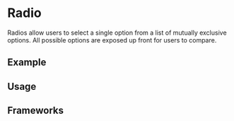 <script setup>
  import Vue from './vue.md';
  import React from './react.md';
</script>

# Radio

Radios allow users to select a single option from a list of mutually exclusive options. All possible options are exposed up front for users to compare.

<components-status react='released' vue='released' />

## Example

<theme-switcher />

<radio-example />

## Usage

<component-design-guidelines name="Warp - Components / Button" link="https://www.figma.com/file/8P1JQsd82b93gQ6K3igO2p/Warp---Components?type=design&node-id=303-19039&mode=design&t=zUBVst8JZi0AR66n-0" />

<component-questions />

## Frameworks

<tabs-content>
  <template #react>
   <react />
  </template>
  <template #vue>
    <vue />
  </template>
</tabs-content>